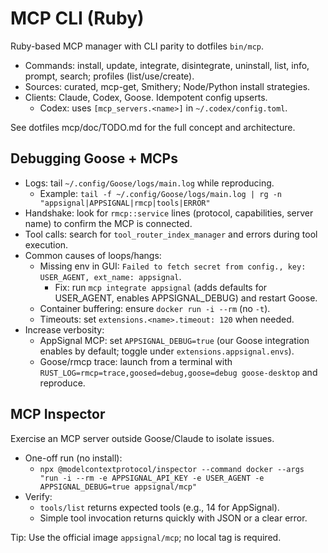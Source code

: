 # MCP CLI (Ruby)

Ruby-based MCP manager with CLI parity to dotfiles `bin/mcp`.

- Commands: install, update, integrate, disintegrate, uninstall, list, info,
  prompt, search; profiles (list/use/create).
- Sources: curated, mcp-get, Smithery; Node/Python install strategies.
- Clients: Claude, Codex, Goose. Idempotent config upserts.
  - Codex: uses `[mcp_servers.<name>]` in `~/.codex/config.toml`.

See dotfiles mcp/doc/TODO.md for the full concept and architecture.

## Debugging Goose + MCPs

- Logs: tail `~/.config/Goose/logs/main.log` while reproducing.
  - Example: `tail -f ~/.config/Goose/logs/main.log | rg -n "appsignal|APPSIGNAL|rmcp|tools|ERROR"`
- Handshake: look for `rmcp::service` lines (protocol, capabilities, server name) to confirm the MCP is connected.
- Tool calls: search for `tool_router_index_manager` and errors during tool execution.
- Common causes of loops/hangs:
  - Missing env in GUI: `Failed to fetch secret from config., key: USER_AGENT, ext_name: appsignal`.
    - Fix: run `mcp integrate appsignal` (adds defaults for USER_AGENT, enables APPSIGNAL_DEBUG) and restart Goose.
  - Container buffering: ensure `docker run -i --rm` (no `-t`).
  - Timeouts: set `extensions.<name>.timeout: 120` when needed.
- Increase verbosity:
  - AppSignal MCP: set `APPSIGNAL_DEBUG=true` (our Goose integration enables by default; toggle under `extensions.appsignal.envs`).
  - Goose/rmcp trace: launch from a terminal with `RUST_LOG=rmcp=trace,goosed=debug,goose=debug goose-desktop` and reproduce.

## MCP Inspector

Exercise an MCP server outside Goose/Claude to isolate issues.

- One-off run (no install):
  - `npx @modelcontextprotocol/inspector --command docker --args "run -i --rm -e APPSIGNAL_API_KEY -e USER_AGENT -e APPSIGNAL_DEBUG=true appsignal/mcp"`
- Verify:
  - `tools/list` returns expected tools (e.g., 14 for AppSignal).
  - Simple tool invocation returns quickly with JSON or a clear error.

Tip: Use the official image `appsignal/mcp`; no local tag is required.
